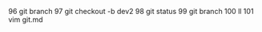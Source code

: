    96  git branch
   97  git checkout -b dev2
   98  git status
   99  git branch
  100  ll
  101  vim git.md
